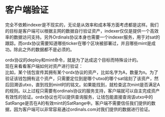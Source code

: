 客户端验证
====



完全不依赖indexer是不现实的，无论是从效率和成本等方面考虑都是这样。我们的目标是客户端可以根据主网的数据自行验证资产，indexer仅仅是提供一个高效率的数据访问支持。另外Ordinals协议本身也需要一个indexer服务，用于对sat的跟踪。而ordx协议需要知道哪些ticker在哪个区块被部署过，并且哪些mint是成功。除此之外的数据都不是必须的。

ordx协议的deploy和mint命令，就是为了达成这个目标而特殊设计的。  
现在来看看客户端如何对资产进行验证：  
比如，某个钱包宣传其拥有某个ordx协议的资产，比如名字为A，数量为n。为了验证该钱包拥有这个资产，只需要定位到是哪个utxo的哪个sat铭刻了该资产，然后回溯该utxo，直到找到mint时的铭文。如果能找到，就检查这次mint是否满足A的规则。以上过程只需要有ordinals协议的服务支持，客户端就可以自主完成资产有效性的验证。ordx协议也可以提供查询服务，让钱包能直接查询该utxo中的SatRange是否在A的有效mint的SatRange中。客户端不需要信任我们提供的数据，因为客户端可以非常容易通过ordinals.com对我们提供的数据进行验证。


